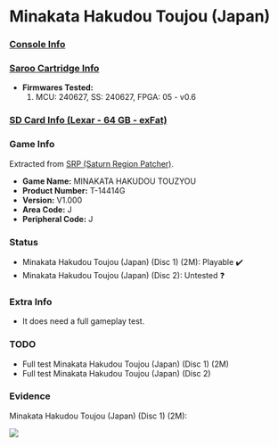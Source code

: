 # Minakata Hakudou Toujou (Japan)

### [Console Info](../../../../../Info/Consoles/VA13/README.md)

### [Saroo Cartridge Info](../../../../../Info/Cartridges/RetroGameParadiseStore/1.32F/README.md)

- <b>Firmwares Tested:</b>
  1. MCU: 240627, SS: 240627, FPGA: 05 - v0.6

### [SD Card Info (Lexar - 64 GB - exFat)](../../../../../Info/SdCards/Lexar/64GB/exfat/README.md)

### Game Info

Extracted from [SRP (Saturn Region Patcher)](https://segaxtreme.net/resources/saturn-region-patcher.81/download).

- <b>Game Name:</b> MINAKATA HAKUDOU TOUZYOU
- <b>Product Number:</b> T-14414G
- <b>Version:</b> V1.000
- <b>Area Code:</b> J
- <b>Peripheral Code:</b> J

### Status

- Minakata Hakudou Toujou (Japan) (Disc 1) (2M): Playable :heavy_check_mark:
- Minakata Hakudou Toujou (Japan) (Disc 2): Untested :question:

### Extra Info

- It does need a full gameplay test.

### TODO

- Full test Minakata Hakudou Toujou (Japan) (Disc 1) (2M)
- Full test Minakata Hakudou Toujou (Japan) (Disc 2)

### Evidence

Minakata Hakudou Toujou (Japan) (Disc 1) (2M):

[![](https://img.youtube.com/vi/QMEMb6wpbwY/0.jpg)](https://www.youtube.com/watch?v=QMEMb6wpbwY)
